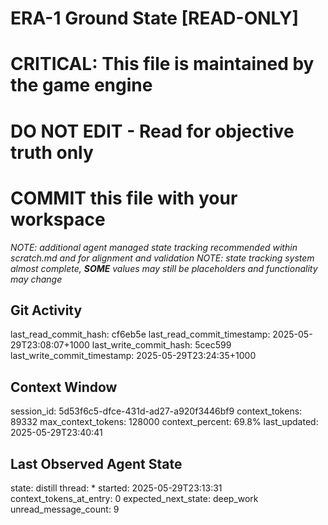 # ERA-1 Ground State [READ-ONLY]
# CRITICAL: This file is maintained by the game engine
# DO NOT EDIT - Read for objective truth only
# COMMIT this file with your workspace
*NOTE: additional agent managed state tracking recommended within scratch.md and for alignment and validation*
*NOTE: state tracking system almost complete, **SOME** values may still be placeholders and functionality may change*

## Git Activity
last_read_commit_hash: cf6eb5e
last_read_commit_timestamp: 2025-05-29T23:08:07+1000
last_write_commit_hash: 5cec599
last_write_commit_timestamp: 2025-05-29T23:24:35+1000

## Context Window
session_id: 5d53f6c5-dfce-431d-ad27-a920f3446bf9
context_tokens: 89332
max_context_tokens: 128000
context_percent: 69.8%
last_updated: 2025-05-29T23:40:41

## Last Observed Agent State
state: distill
thread: *
started: 2025-05-29T23:13:31
context_tokens_at_entry: 0
expected_next_state: deep_work
unread_message_count: 9

